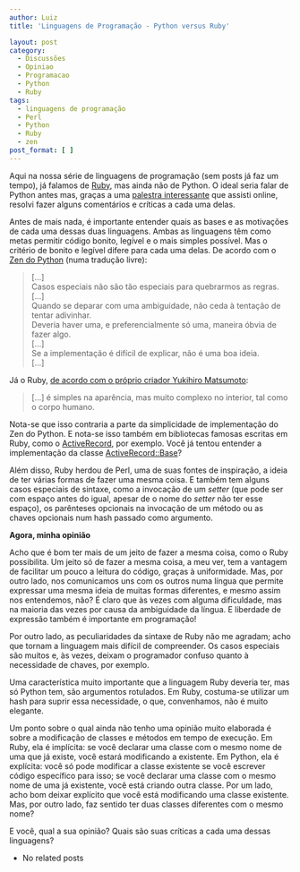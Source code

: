 ```yaml
---
author: Luiz
title: 'Linguagens de Programação - Python versus Ruby'

layout: post
category:
  - Discussões
  - Opiniao
  - Programacao
  - Python
  - Ruby
tags:
  - linguagens de programação
  - Perl
  - Python
  - Ruby
  - zen
post_format: [ ]
---
```

Aqui na nossa série de linguagens de programação (sem posts já faz um tempo), já falamos de [Ruby][1], mas ainda não de Python. O ideal seria falar de Python antes mas, graças a uma [palestra interessante][2] que assisti online, resolvi fazer alguns comentários e críticas a cada uma delas.

Antes de mais nada, é importante entender quais as bases e as motivações de cada uma dessas duas linguagens. Ambas as linguagens têm como metas permitir código bonito, legível e o mais simples possível. Mas o critério de bonito e legível difere para cada uma delas. De acordo com o [Zen do Python][3] (numa tradução livre):

> [...]  
> Casos especiais não são tão especiais para quebrarmos as regras.  
> [...]  
> Quando se deparar com uma ambiguidade, não ceda à tentação de tentar adivinhar.  
> Deveria haver uma, e preferencialmente só uma, maneira óbvia de fazer algo.  
> [...]  
> Se a implementação é difícil de explicar, não é uma boa ideia.  
> [...] 

Já o Ruby, [de acordo com o próprio criador Yukihiro Matsumoto][4]:

> [...] é simples na aparência, mas muito complexo no interior, tal como o corpo humano. 

Nota-se que isso contraria a parte da simplicidade de implementação do Zen do Python. E nota-se isso também em bibliotecas famosas escritas em Ruby, como o [ActiveRecord][5], por exemplo. Você já tentou entender a implementação da classe [ActiveRecord::Base][6]?

Além disso, Ruby herdou de Perl, uma de suas fontes de inspiração, a ideia de ter várias formas de fazer uma mesma coisa. E também tem alguns casos especiais de sintaxe, como a invocação de um *setter* (que pode ser com espaço antes do igual, apesar de o nome do *setter* não ter esse espaço), os parênteses opcionais na invocação de um método ou as chaves opcionais num hash passado como argumento.

**Agora, minha opinião**

Acho que é bom ter mais de um jeito de fazer a mesma coisa, como o Ruby possibilita. Um jeito só de fazer a mesma coisa, a meu ver, tem a vantagem de facilitar um pouco a leitura do código, graças à uniformidade. Mas, por outro lado, nos comunicamos uns com os outros numa língua que permite expressar uma mesma ideia de muitas formas diferentes, e mesmo assim nos entendemos, não? É claro que às vezes com alguma dificuldade, mas na maioria das vezes por causa da ambiguidade da língua. E liberdade de expressão também é importante em programação!

Por outro lado, as peculiaridades da sintaxe de Ruby não me agradam; acho que tornam a linguagem mais difícil de compreender. Os casos especiais são muitos e, às vezes, deixam o programador confuso quanto à necessidade de chaves, por exemplo.

Uma característica muito importante que a linguagem Ruby deveria ter, mas só Python tem, são argumentos rotulados. Em Ruby, costuma-se utilizar um hash para suprir essa necessidade, o que, convenhamos, não é muito elegante.

Um ponto sobre o qual ainda não tenho uma opinião muito elaborada é sobre a modificação de classes e métodos em tempo de execução. Em Ruby, ela é implícita: se você declarar uma classe com o mesmo nome de uma que já existe, você estará modificando a existente. Em Python, ela é explícita: você só pode modificar a classe existente se você escrever código específico para isso; se você declarar uma classe com o mesmo nome de uma já existente, você está criando outra classe. Por um lado, acho bom deixar explícito que você está modificando uma classe existente. Mas, por outro lado, faz sentido ter duas classes diferentes com o mesmo nome?

E você, qual a sua opinião? Quais são suas críticas a cada uma dessas linguagens? 

*   No related posts












 [1]: http://vidageek.net/2008/11/24/linguagens-de-programacao-ruby/
 [2]: http://vimeo.com/9471538
 [3]: http://www.python.org/dev/peps/pep-0020/
 [4]: http://blade.nagaokaut.ac.jp/cgi-bin/scat.rb/ruby/ruby-talk/2773
 [5]: http://ar.rubyonrails.org/
 [6]: http://api.rubyonrails.org/classes/ActiveRecord/Base.html





